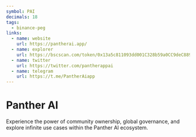 ```yaml
---
symbol: PAI
decimals: 18
tags:
  - binance-peg
links:
  - name: website
    url: https://pantherai.app/
  - name: explorer
    url: https://bscscan.com/token/0x13a5c811093dd001C328b59a0CC9deC88951F042
  - name: twitter
    url: https://twitter.com/pantherappai
  - name: telegram
    url: https://t.me/PantherAiapp
---
```


# Panther AI

Experience the power of community ownership, global governance, and explore infinite use cases within the Panther AI ecosystem.

